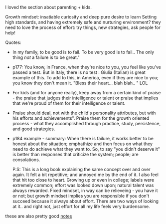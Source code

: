 
  
  
I loved the section about parenting + kids. 

Growth mindset: insatiable curiosity and deep pure desire to learn
Setting high standards, and having extremely safe and nurturing environment?
they need to love the process of effort: try things, new strategies, ask people for help!
  
Quotes:
- In my family, to be good is to fail. To be very good is to fail.. The only thing _not_ a failure is to be great."
- p177: You know, in France, when they're nice to you, you feel like you've passed a test. But in Italy, there is no test : Giulia (Italian) is great example of this. To add to this, in America, even if they are nice to you; you know they don't mean it. "Bless their heart... blah blah.. " LOL

  
- For kids (and for anyone really), keep away from a certain kind of praise - the praise that judges their intelligence or talent or praise that implies that we're proud of them for their intelligence or talent.
- Praise should deal, not with the child's personality attributes, but with his efforts and achievements". Praise them for the growth oriented process - what they accomplished through practice, study, persistence, and good strategies. 
- p184 example - summary: When there is failure, it works better to be honest about the situation; emphathize and then focus on what they need to do achieve what they want to. So, to say "you didn't deserve it" is better than responses that criticize the system; people; are consolations. 
  
  
  
  
  P.S:
This is a long book explaining the same concept over and over again. It felt a bit repetitive; and annoyed me by the end of it. I also feel that hit too close to heart. Growing up or even in college; labels were extremely common; effort was looked down upon; natural talent was always rewarded. Fixed mindset, in way can be relieveing - you have it or not; but growth mindset implies you are responsible if you don't succeed because it always about effort. There are two ways of looking at it.. and right not, just effort for all my life feels very burdensome. 
  
these are also pretty good [notes](https://github.com/lukereding/book_notes/blob/master/notes_mindset.md)
